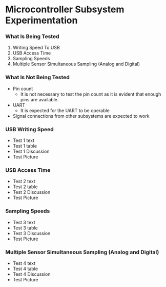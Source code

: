 # Microcontroller Subsystem Experimentation

### What Is Being Tested
1. Writing Speed To USB
2. USB Access Time
3. Sampling Speeds
4. Multiple Sensor Simultaneous Sampling (Analog and Digital)

### What Is Not Being Tested
* Pin count
  * It is not necessary to test the pin count as it is evident that enough pins are available.
* UART
  * It is expected for the UART to be operable
* Signal connections from other subsystems are expected to work

### USB Writing Speed
* Test 1 text
* Test 1 table
* Test 1 Discussion
* Test Picture

### USB Access Time
* Test 2 text
* Test 2 table
* Test 2 Discussion
* Test Picture

### Sampling Speeds
* Test 3 text
* Test 3 table
* Test 3 Discussion
* Test Picture

### Multiple Sensor Simultaneous Sampling (Analog and Digital)
* Test 4 text
* Test 4 table
* Test 4 Discussion
* Test Picture
